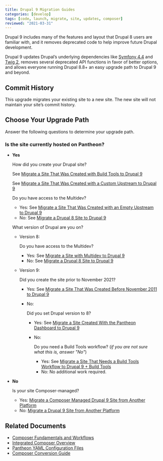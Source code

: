 ```yaml
---
title: Drupal 9 Migration Guides
categories: [develop]
tags: [code, launch, migrate, site, updates, composer]
reviewed: "2021-03-31"
---
```

Drupal 9 includes many of the features and layout that Drupal 8 users are familiar with, and it removes deprecated code to help improve future Drupal development.

Drupal 9 updates Drupal’s underlying dependencies like [Symfony 4.4](https://symfony.com/releases/4.4) and [Twig 2](https://twig.symfony.com/doc/2.x/index.html), removes several deprecated API functions in favor of better options, and allows everyone running Drupal 8.8+ an easy upgrade path to Drupal 9 and beyond.

## Commit History

This upgrade migrates your existing site to a new site.  The new site will not maintain your site’s commit history.

## Choose Your Upgrade Path

Answer the following questions to determine your upgrade path.

### Is the site currently hosted on Pantheon?

- **Yes**

  How did you create your Drupal site?

  <TabList>

  <Tab title="Build Tools" id="build-tools" active={true}>

  See [Migrate a Site That Was Created with Build Tools to Drupal 9](/guides/drupal-9-hosted-createbt)

  </Tab>

  <Tab title="Custom Upstream" id="custom-upstream">

  See [Migrate a Site That Was Created with a Custom Upstream to Drupal 9](/guides/drupal-9-hosted-createcustom)

  </Tab>

  <Tab title="Empty Upstream" id="empty-upstream">

  Do you have access to the Multidev?
  - Yes: See [Migrate a Site That Was Created with an Empty Upstream to Drupal 9](/guides/drupal-9-hosted-createempty-md)
  - No: See [Migrate a Drupal 8 Site to Drupal 9](/guides/drupal-9-hosted)
    
  </Tab>

  <Tab title="Dashboard" id="dashboard">

  What version of Drupal are you on?

  - Version 8: 

    Do you have access to the Multidev?
    - Yes: See [Migrate a Site with Multidev to Drupal 9](/guides/drupal-9-hosted-md)
    - No: See [Migrate a Drupal 8 Site to Drupal 9](/guides/drupal-9-hosted)

  - Version 9: 

    Did you create the site prior to November 2021?
    - Yes: See [Migrate a Site That Was Created Before November 2011 to Drupal 9](/guides/drupal-9-hosted-pre112021) 
    - No: 

      Did you set Drupal version to 8?
      - Yes: See [Migrate a Site Created With the Pantheon Dashboard to Drupal 9](/guides/drupal-9-hosted-createdashboard-set8)
      - No: 

        Do you need a Build Tools workflow? (*if you are not sure what this is, answer "No"*)
        - Yes: See [Migrate a Site That Needs a Build Tools Workflow to Drupal 9 + Build Tools](/guides/drupal-9-hosted-btworkflow)
        - No: No additional work required.
  
  </Tab>

  </TabList>

- **No**

  Is your site Composer-managed?

  - Yes: [Migrate a Composer Managed Drupal 9 Site from Another Platform](/guides/drupal-9-unhosted-composer)
  - No: [Migrate a Drupal 9 Site from Another Platform](/guides/drupal-9-unhosted)


## Related Documents

- [Composer Fundamentals and Workflows](/guides/composer)
- [Integrated Composer Overview](/guides/integrated-composer)
- [Pantheon YAML Configuration Files](/pantheon-yml)
- [Composer Conversion Guide](/guides/composer-convert)